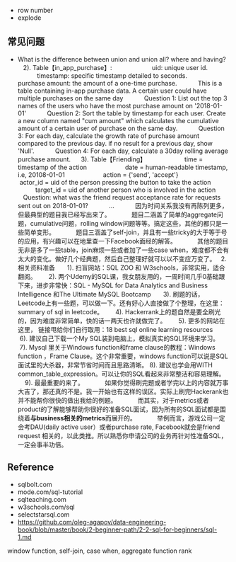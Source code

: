 

- row number
- explode

## 常见问题
- What is the difference between union and union all? where and having?
    2). Table【in_app_purchase】:
                      uid: unique user id.
                      timestamp: specific timestamp detailed to seconds.
                      purchase amount: the amount of a one-time purchase.
           This is a table containing in-app purchase data. A certain user could have multiple purchases on the same day
           Question 1: List out the top 3 names of the users who have the most purchase amount on '2018-01-01'
           Question 2: Sort the table by timestamp for each user. Create a new column named "cum amount" which calculates the cumulative amount of a certain user of purchase on the same day.
           Question 3: For each day, calculate the growth rate of purchase amount compared to the previous day. if no result for a previous day, show 'Null'.
           Question 4: For each day, calculate a 30day rolling average purchase amount.
     3). Table【Friending】
                     time = timestamp of the action
                     date = human-readable timestamp, i.e, 20108-01-01
                     action = {'send', 'accept'}
                     actor_id = uid of the person pressing the button to take the action
                     target_id = uid of another person who is involved in the action
           Question: what was the friend request acceptance rate for requests sent out on 2018-01-01?
           ...
           因为时间关系我没有再陈列更多，但最典型的题目我已经写出来了。
           题目二涵盖了简单的aggregate问题，cumulative问题，rolling window问题等等。搞定这些，其他的都只是一些简单变形。
           题目三涵盖了self-join，并且有一些tricky的大于等于号的应用，有兴趣可以在地里查一下Facebook面经的解答。
           其他的题目无非是多了一些table，join麻烦一些或者加了一些case when，难度都不会有太大的变化。做好几个经典题，然后自己整理好就可以以不变应万变了。
  2. 相关资料准备
      1). 扫盲网站：SQL ZOO 和 W3schools，非常实用，适合翻阅。
      2). 两个Udemy的SQL课，我女朋友用的，一周时间几乎0基础跟下来，进步非常快：SQL - MySQL for Data Analytics and Business Intelligence 和The Ultimate MySQL Bootcamp
      3). 刷题的话，Leetcode上有一些题，可以做一下。还有好心人直接做了个整理，在这里：summary of sql in leetcode。
      4). Hackerrank上的题自然是要全刷光的，因为难度非常简单，快的话一两天也许就做完了。
      5). 更多的网站在这里， 链接甩给你们自行取用：18 best sql online learning resources
      6). 建议自己下载一个My SQL装到电脑上，模拟真实的SQL环境来学习。
      7). Mysql 里关于Windows function和frame clause的教程：Windows function ，Frame Clause。这个非常重要，windows function可以说是SQL面试里的大杀器，非常节省时间而且思路清晰。
8). 建议也学会用WITH common_table_expression。可以让你的SQL看起来非常整洁和容易理解。
      9). 最最重要的来了。
           如果你觉得刷完题或者学完以上的内容就万事大吉了，那还真的不是。我一开始也有这样的误区。实际上刷完Hackerank也并不能帮你很快的做出我给的例题。
           而其实，对于metrics或者product的了解能够帮助你很好的准备SQL面试，因为所有的SQL面试都是围绕着**与business相关的metrics**而展开的。
           举例而言，游戏公司一定会考DAU(daily active user）或者purchase rate, Facebook就会是friend request 相关的，以此类推。所以熟悉你申请公司的业务再针对性准备SQL，一定会事半功倍。


## Reference
- sqlbolt.com
- mode.com/sql-tutorial
- sqlteaching.com
- w3schools.com/sql
- selectstarsql.com
- https://github.com/oleg-agapov/data-engineering-book/blob/master/book/2-beginner-path/2-2-sql-for-beginners/sql-1.md


window function, self-join, case when, aggregate function
rank
